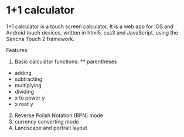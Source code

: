 1+1 calculator
==============

1+1 calculator is a touch screen calculator. It is a web app for iOS and Android touch devices, written in html5, css3 and JavaScript, using the Sencha Touch 2 framework. 

Features:

1.  Basic calculator functions: 
** parentheses
* adding
* subtracting
* multiplying
* dividing
* x to power y
* x root y
2.  Reverse Polish Notation (RPN) mode
3.  currency converting mode
4.  Landscape and portrait layout